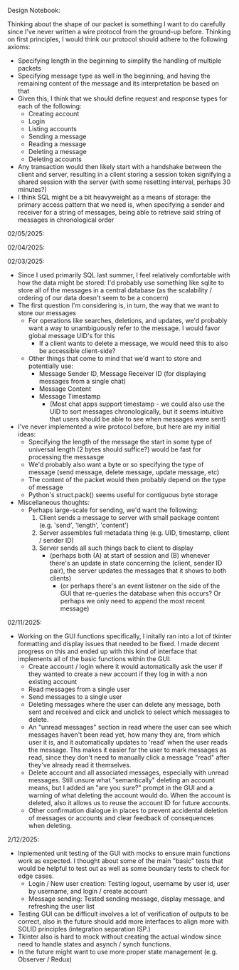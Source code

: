 

Design Notebook:


Thinking about the shape of our packet is something I want to do carefully since I've never written a wire protocol from the ground-up before. Thinking on first principles, I would think our protocol should adhere to the following axioms:
- Specifying length in the beginning to simplify the handling of multiple packets
- Specifying message type as well in the beginning, and having the remaining content of the message and its interpretation be based on that
- Given this, I think that we should define request and response types for each of the following:
  - Creating account
  - Login
  - Listing accounts
  - Sending a message
  - Reading a message
  - Deleting a message
  - Deleting accounts
- Any transaction would then likely start with a handshake between the client and server, resulting in a client storing a session token signifying a shared session with the server (with some resetting interval, perhaps 30 minutes?)
- I think SQL might be a bit heavyweight as a means of storage: the primary access pattern that we need is, when specifying a sender and receiver for a string of messages, being able to retrieve said string of messages in chronological order



02/05/2025: 

02/04/2025:

02/03/2025:
- Since I used primarily SQL last summer, I feel relatively comfortable with how the data might be stored: I'd probably use something like sqlite to store all of the messages in a central database (as the scalability / ordering of our data doesn't seem to be a concern)
- The first question I'm considering is, in turn, the way that we want to store our messages
  - For operations like searches, deletions, and updates, we'd probably want a way to unambiguously refer to the message. I would favor global message UID's for this
    - If a client wants to delete a message, we would need this to also be accessible client-side?
  - Other things that come to mind that we'd want to store and potentially use:
    - Message Sender ID, Message Receiver ID (for displaying messages from a single chat)
    - Message Content
    - Message Timestamp
      - (Most chat apps support timestamp - we could also use the UID to sort messages chronologically, but it seems intuitive that users should be able to see when messages were sent)
- I've never implemented a wire protocol before, but here are my initial ideas:
  - Specifying the length of the message the start in some type of universal length (2 bytes should suffice?) would be fast for processing the messasge
  - We'd probably also want a byte or so specifying the type of message (send message, delete message, update message, etc)
  - The content of the packet would then probably depend on the type of message  
  - Python's struct.pack() seems useful for contiguous byte storage
- Miscellaneous thoughts:
  - Perhaps large-scale for sending, we'd want the following:
    1. Client sends a message to server with small package content (e.g. 'send', 'length', 'content')
    2. Server assembles full metadata thing (e.g. UID, timestamp, client / sender ID)
    3. Server sends all such things back to client to display
       * (perhaps both (A) at start of session and (B) whenever there's an update in state concerning the (client, sender ID pair), the server updates the messages that it shows to both clients)
       	 * (or perhaps there's an event listener on the side of the GUI that re-queries the database when this occurs? Or perhaps we only need to append the most recent message)

02/11/2025:
- Working on the GUI functions specifically, I initally ran into a lot of tkinter formatting and display issues that needed to be fixed. I made decent progress on this and ended up with this kind of interface that implements all of the basic functions within the GUI:
  - Create account / login where it would automatically ask the user if they wanted to create a new account if they log in with a non existing account
  - Read messages from a single user
  - Send messages to a single user
  - Deleting messages where the user can delete any message, both sent and received and click and unclick to select which messages to delete.
  - An "unread messages" section in read where the user can see which messages haven't been read yet, how many they are, from which user it is, and it automatically updates to 'read' when the user reads the message. Ths makes it easier for the user to mark messages as read, since they don't need to manually click a message "read" after they've already read it themselves.
  - Delete account and all associated messages, especially with unread messages. Still unsure what "semantically" deleting an account means, but I added an "are you sure?" prompt in the GUI and a warning of what deleting the account would do. When the account is deleted, also it allows us to reuse the account ID for future accounts.
  - Other confirmation dialogue in places to prevent accidental deletion of messages or accounts and clear feedback of consequences when deleting.

2/12/2025:
- Inplemented unit testing of the GUI with mocks to ensure main functions work as expected. I thought about some of the main "basic" tests that would be helpful to test out as well as some boundary tests to check for edge cases. 
  - Login / New user creation: Testing logout, username by user id, user by username, and login / create account
  - Message sending: Tested sending message, display message, and refreshing the user list
- Testing GUI can be difficult involves a lot of verification of outputs to be correct, also in the future should add more interfaces to align more with SOLID principles (integration separation ISP.)
- Tkinter also is hard to mock without creating the actual window since need to handle states and asynch / synch functions. 
- In the future might want to use more proper state management (e.g. Observer / Redux)
